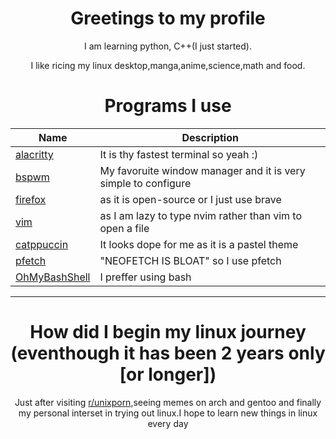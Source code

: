 <div align="center">
  
  <h1>Greetings to my profile </h1>
  <p>I am learning python, C++(I just started).</p>
  <p> I like ricing my linux desktop,manga,anime,science,math and food.</p> 

  # Programs I use
  | Name | Description |
  |------|-------------|
  |[alacritty](https://github.com/alacritty/alacritty)| It is thy fastest terminal so yeah :)|
  |[bspwm](https://github.com/baskerville/bspwm)|My favoruite window manager and it is very simple to configure|
  |[firefox](https://www.mozilla.org/en-US/firefox/new/?redirect_source=firefox-com)|as it is open-source or I just use brave|
  |[vim](https://github.com/vim/vim)| as I am lazy to type nvim rather than vim to open a file|
  |[catppuccin](https://github.com/catppuccin/catppuccin)|It looks dope for me as it is a pastel theme|
  |[pfetch](https://github.com/dylanaraps/pfetch)|"NEOFETCH IS BLOAT" so I use pfetch|
  |[OhMyBashShell](https://github.com/ohmybash/oh-my-bash)|I preffer using bash|
  --------------------------------------------------------------------------------------------------------------------------
  # How did I begin my linux journey (eventhough it has been 2 years only [or longer])
 Just after visiting [r/unixporn](https://www.reddit.com/r/unixporn),seeing memes on arch and gentoo and finally my personal interset in trying out linux.I hope to learn new things in linux every day 
  
